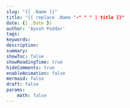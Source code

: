 ```yaml
---
slug: "{{ .Name }}"
title: "{{ replace .Name "-" " " | title }}"
date: {{ .Date }}
author: 'Ayush Poddar'
tags:
keywords:
description:
summary:
showToc: false
showReadingTime: true
hideComments: true
enableAnimation: false
mermaid: false
draft: false
params:
    math: false
---
```

